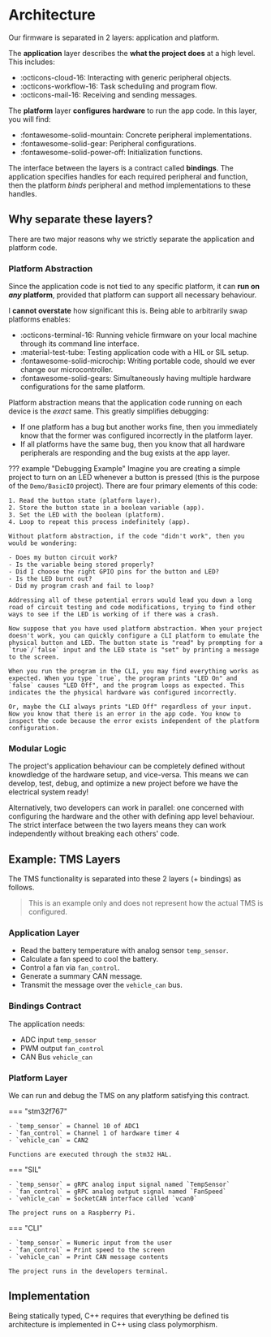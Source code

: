 # Architecture

Our firmware is separated in 2 layers: application and platform.

The __application__ layer describes the __what the project does__ at a high level. This includes:

- :octicons-cloud-16: Interacting with generic peripheral objects.
- :octicons-workflow-16: Task scheduling and program flow.
- :octicons-mail-16: Receiving and sending messages.

The __platform__ layer __configures hardware__ to run the app code. In this layer, you will find:

- :fontawesome-solid-mountain: Concrete peripheral implementations.
- :fontawesome-solid-gear: Peripheral configurations.
- :fontawesome-solid-power-off: Initialization functions.

The interface between the layers is a contract called __bindings__. The application specifies handles for each required peripheral and function, then the platform _binds_ peripheral and method implementations to these handles.

## Why separate these layers?

There are two major reasons why we strictly separate the application and platform code.

### Platform Abstraction

Since the application code is not tied to any specific platform, it can __run on _any_ platform__, provided that platform can support all necessary behaviour.

I __cannot overstate__ how significant this is. Being able to arbitrarily swap platforms enables:

- :octicons-terminal-16: Running vehicle firmware on your local machine through its command line interface.
- :material-test-tube: Testing application code with a HIL or SIL setup.
- :fontawesome-solid-microchip: Writing portable code, should we ever change our microcontroller.
- :fontawesome-solid-gears: Simultaneously having multiple hardware configurations for the same platform.

Platform abstraction means that the application code running on each device is the _exact_ same. This greatly simplifies debugging:

- If one platform has a bug but another works fine, then you immediately know that the former was configured incorrectly in the platform layer.
- If all platforms have the same bug, then you know that all hardware peripherals are responding and the bug exists at the app layer.

??? example "Debugging Example"
    Imagine you are creating a simple project to turn on an LED whenever a button is pressed (this is the purpose of the `Demo/BasicIO` project). There are four primary elements of this code:

    1. Read the button state (platform layer).
    2. Store the button state in a boolean variable (app).
    3. Set the LED with the boolean (platform).
    4. Loop to repeat this process indefinitely (app).

    Without platform abstraction, if the code "didn't work", then you would be wondering:

    - Does my button circuit work?
    - Is the variable being stored properly?
    - Did I choose the right GPIO pins for the button and LED?
    - Is the LED burnt out?
    - Did my program crash and fail to loop?

    Addressing all of these potential errors would lead you down a long road of circuit testing and code modifications, trying to find other ways to see if the LED is working of if there was a crash.

    Now suppose that you have used platform abstraction. When your project doesn't work, you can quickly configure a CLI platform to emulate the physical button and LED. The button state is "read" by prompting for a `true`/`false` input and the LED state is "set" by printing a message to the screen.

    When you run the program in the CLI, you may find everything works as expected. When you type `true`, the program prints "LED On" and `false` causes "LED Off", and the program loops as expected. This indicates the the physical hardware was configured incorrectly.

    Or, maybe the CLI always prints "LED Off" regardless of your input. Now you know that there is an error in the app code. You know to inspect the code because the error exists independent of the platform configuration. 

### Modular Logic

The project's application behaviour can be completely defined without knowdledge of the hardware setup, and vice-versa. This means we can develop, test, debug, and optimize a new project before we have the electrical system ready!

Alternatively, two developers can work in parallel: one concerned with configuring the hardware and the other with defining app level behaviour. The strict interface between the two layers means they can work independently without breaking each others' code.

## Example: TMS Layers

The TMS functionality is separated into these 2 layers (+ bindings) as follows.
> This is an example only and does not represent how the actual TMS is configured.

### Application Layer

- Read the battery temperature with analog sensor `temp_sensor`.
- Calculate a fan speed to cool the battery.
- Control a fan via `fan_control`.
- Generate a summary CAN message.
- Transmit the message over the `vehicle_can` bus.

### Bindings Contract

The application needs:

- ADC input `temp_sensor`
- PWM output `fan_control`
- CAN Bus `vehicle_can`

### Platform Layer

We can run and debug the TMS on any platform satisfying this contract.

=== "stm32f767"

    - `temp_sensor` = Channel 10 of ADC1
    - `fan_control` = Channel 1 of hardware timer 4
    - `vehicle_can` = CAN2

    Functions are executed through the stm32 HAL.

=== "SIL"

    - `temp_sensor` = gRPC analog input signal named `TempSensor`
    - `fan_control` = gRPC analog output signal named `FanSpeed`
    - `vehicle_can` = SocketCAN interface called `vcan0`
  
    The project runs on a Raspberry Pi.

=== "CLI"

    - `temp_sensor` = Numeric input from the user
    - `fan_control` = Print speed to the screen
    - `vehicle_can` = Print CAN message contents

    The project runs in the developers terminal.

## Implementation

Being statically typed, C++ requires that everything be defined tis architecture is implemented in C++ using class polymorphism.
